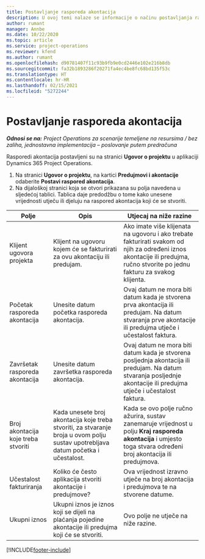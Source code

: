 ```yaml
---
title: Postavljanje rasporeda akontacija
description: U ovoj temi nalaze se informacije o načinu postavljanja rasporeda akontacija u aplikaciji Project Operations.
author: rumant
manager: Annbe
ms.date: 10/22/2020
ms.topic: article
ms.service: project-operations
ms.reviewer: kfend
ms.author: rumant
ms.openlocfilehash: d90781407f11c93b9fb9e0cd2446e102e216b8db
ms.sourcegitcommit: fa32b1893286f20271fa4ec4be8fc68bd135f53c
ms.translationtype: HT
ms.contentlocale: hr-HR
ms.lasthandoff: 02/15/2021
ms.locfileid: "5272244"
---
```

# <a name="set-up-a-retainer-schedule"></a>Postavljanje rasporeda akontacija

_**Odnosi se na:** Project Operations za scenarije temeljene na resursima / bez zaliha, jednostavna implementacija – poslovanje putem predračuna_

Rasporedi akontacija postavljeni su na stranici **Ugovor o projektu** u aplikaciji Dynamics 365 Project Operations.

1. Na stranici **Ugovor o projektu**, na kartici **Predujmovi i akontacije** odaberite **Postavi raspored akontacija**.
2. Na dijaloškoj stranici koja se otvori prikazana su polja navedena u sljedećoj tablici. Tablica daje predodžbu o tome kako unesene vrijednosti utječu ili djeluju na raspored akontacija koji će se stvoriti.

| Polje | Opis | Utjecaj na niže razine |
| --- | --- | --- |
| Klijent ugovora projekta | Klijent na ugovoru kojem će se fakturirati za ovu akontaciju ili predujam. | Ako imate više klijenata na ugovoru i ako trebate fakturirati svakom od njih za određeni iznos akontacije ili predujma, ručno stvorite po jednu fakturu za svakog klijenta. |
| Početak rasporeda akontacija | Unesite datum početka rasporeda akontacija. | Ovaj datum ne mora biti datum kada je stvorena prva akontacija ili predujam. Na datum stvaranja prve akontacije ili predujma utječe i učestalost faktura. |
| Završetak rasporeda akontacija | Unesite datum završetka rasporeda akontacija. | Ovaj datum ne mora biti datum kada je stvorena posljednja akontacija ili predujam. Na datum stvaranja posljednje akontacije ili predujma utječe i učestalost faktura. |
| Broj akontacija koje treba stvoriti | Kada unesete broj akontacija koje treba stvoriti, za stvaranje broja u ovom polju sustav upotrebljava datum početka i učestalost. | Kada se ovo polje ručno ažurira, sustav zanemaruje vrijednost u polju **Kraj rasporeda akontacija** i umjesto toga stvara određeni broj akontacija ili predujmova. |
| Učestalost fakturiranja | Koliko će često aplikacija stvoriti akontacije i predujmove? | Ova vrijednost izravno utječe na broj akontacija i predujmova te na stvorene datume. |
| Ukupni iznos | Ukupni iznos je iznos koji se dijeli na plaćanja pojedine akontacije ili predujma koji će se stvoriti. | Ovo polje ne utječe na niže razine. |


[!INCLUDE[footer-include](../../includes/footer-banner.md)]